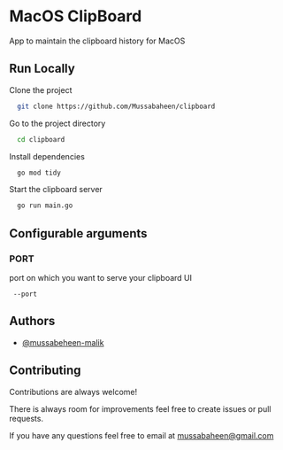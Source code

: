 
# MacOS ClipBoard

App to maintain the clipboard history for MacOS
    
## Run Locally

Clone the project

```bash
  git clone https://github.com/Mussabaheen/clipboard
```

Go to the project directory

```bash
  cd clipboard
```

Install dependencies

```bash
  go mod tidy
```

Start the clipboard server

```bash
  go run main.go
```

## Configurable arguments
### PORT
port on which you want to serve your clipboard UI
```
 --port
```

## Authors

- [@mussabeheen-malik](https://www.linkedin.com/in/mussabaheen-malik/)


## Contributing

Contributions are always welcome!

There is always room for improvements feel free to create issues or pull requests.

If you have any questions feel free to email at mussabaheen@gmail.com

